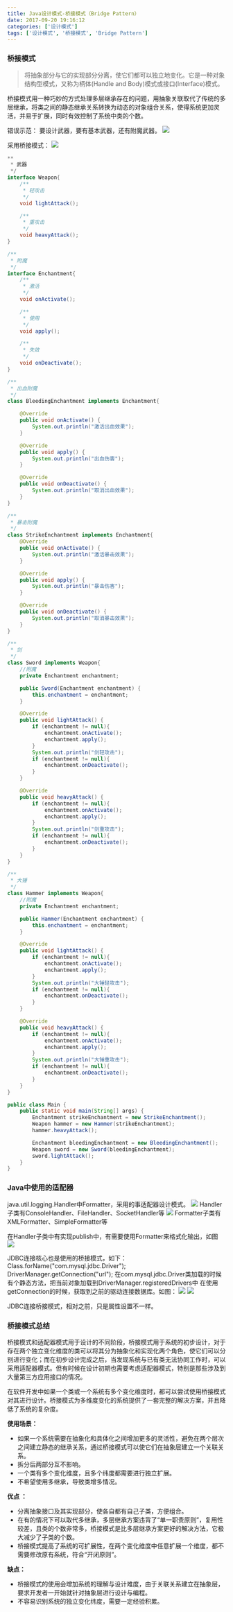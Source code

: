 ```yaml
---
title: Java设计模式-桥接模式（Bridge Pattern）
date: 2017-09-20 19:16:12
categories: ['设计模式']
tags: ['设计模式', '桥接模式', 'Bridge Pattern']
---
```


### 桥接模式
> 将抽象部分与它的实现部分分离，使它们都可以独立地变化。它是一种对象结构型模式，又称为柄体(Handle and Body)模式或接口(Interface)模式。

桥接模式用一种巧妙的方式处理多层继承存在的问题，用抽象关联取代了传统的多层继承，将类之间的静态继承关系转换为动态的对象组合关系，使得系统更加灵活，并易于扩展，同时有效控制了系统中类的个数。

错误示范：
要设计武器，要有基本武器，还有附魔武器。
![](http://otxnth5wx.bkt.clouddn.com/20170920屏幕快照2017-09-20下午7.49.52.png)

采用桥接模式：
![](http://otxnth5wx.bkt.clouddn.com/20170920屏幕快照2017-09-20下午8.06.56.png)
```Java
**
 * 武器
 */
interface Weapon{
    /**
     * 轻攻击
     */
    void lightAttack();

    /**
     * 重攻击
     */
    void heavyAttack();
}

/**
 * 附魔
 */
interface Enchantment{
    /**
     * 激活
     */
    void onActivate();

    /**
     * 使用
     */
    void apply();

    /**
     * 失效
     */
    void onDeactivate();
}

/**
 * 出血附魔
 */
class BleedingEnchantment implements Enchantment{

    @Override
    public void onActivate() {
        System.out.println("激活出血效果");
    }

    @Override
    public void apply() {
        System.out.println("出血伤害");
    }

    @Override
    public void onDeactivate() {
        System.out.println("取消出血效果");
    }
}

/**
 * 暴击附魔
 */
class StrikeEnchantment implements Enchantment{
    @Override
    public void onActivate() {
        System.out.println("激活暴击效果");
    }

    @Override
    public void apply() {
        System.out.println("暴击伤害");
    }

    @Override
    public void onDeactivate() {
        System.out.println("取消暴击效果");
    }
}

/**
 * 剑
 */
class Sword implements Weapon{
    //附魔
    private Enchantment enchantment;

    public Sword(Enchantment enchantment) {
        this.enchantment = enchantment;
    }

    @Override
    public void lightAttack() {
        if (enchantment != null){
            enchantment.onActivate();
            enchantment.apply();
        }
        System.out.println("剑轻攻击");
        if (enchantment != null){
            enchantment.onDeactivate();
        }
    }

    @Override
    public void heavyAttack() {
        if (enchantment != null){
            enchantment.onActivate();
            enchantment.apply();
        }
        System.out.println("剑重攻击");
        if (enchantment != null){
            enchantment.onDeactivate();
        }
    }
}

/**
 * 大锤
 */
class Hammer implements Weapon{
    //附魔
    private Enchantment enchantment;

    public Hammer(Enchantment enchantment) {
        this.enchantment = enchantment;
    }

    @Override
    public void lightAttack() {
        if (enchantment != null){
            enchantment.onActivate();
            enchantment.apply();
        }
        System.out.println("大锤轻攻击");
        if (enchantment != null){
            enchantment.onDeactivate();
        }
    }

    @Override
    public void heavyAttack() {
        if (enchantment != null){
            enchantment.onActivate();
            enchantment.apply();
        }
        System.out.println("大锤重攻击");
        if (enchantment != null){
            enchantment.onDeactivate();
        }
    }
}

public class Main {
    public static void main(String[] args) {
        Enchantment strikeEnchantment = new StrikeEnchantment();
        Weapon hammer = new Hammer(strikeEnchantment);
        hammer.heavyAttack();

        Enchantment bleedingEnchantment = new BleedingEnchantment();
        Weapon sword = new Sword(bleedingEnchantment);
        sword.lightAttack();
    }
}
```
### Java中使用的适配器
java.util.logging.Handler中Formatter，采用的事适配器设计模式。
![](http://otxnth5wx.bkt.clouddn.com/20170920屏幕快照2017-09-20下午8.49.05.png)
Handler子类有ConsoleHandler、FileHandler、SocketHandler等
![](http://otxnth5wx.bkt.clouddn.com/20170920屏幕快照2017-09-20下午8.52.39.png)
Formatter子类有XMLFormatter、SimpleFormatter等


在Handler子类中有实现publish中，有需要使用Formatter来格式化输出，如图
![](http://otxnth5wx.bkt.clouddn.com/20170920屏幕快照2017-09-20下午8.55.23.png)

JDBC连接核心也是使用的桥接模式，如下：
Class.forName("com.mysql.jdbc.Driver");
DriverManager.getConnection("url");
在com.mysql.jdbc.Driver类加载的时候有个静态方法，把当前对象加载到DriverManager.registeredDrivers中
在使用getConnection的时候，获取到之前的驱动连接数据库。如图：
![](http://otxnth5wx.bkt.clouddn.com/20170920屏幕快照2017-09-20下午9.05.37.png)
![](http://otxnth5wx.bkt.clouddn.com/20170920屏幕快照2017-09-20下午9.05.47.png)

JDBC连接桥接模式，相对之前，只是属性设置不一样。

### 桥接模式总结
桥接模式和适配器模式用于设计的不同阶段，桥接模式用于系统的初步设计，对于存在两个独立变化维度的类可以将其分为抽象化和实现化两个角色，使它们可以分别进行变化；而在初步设计完成之后，当发现系统与已有类无法协同工作时，可以采用适配器模式。但有时候在设计初期也需要考虑适配器模式，特别是那些涉及到大量第三方应用接口的情况。

在软件开发中如果一个类或一个系统有多个变化维度时，都可以尝试使用桥接模式对其进行设计。桥接模式为多维度变化的系统提供了一套完整的解决方案，并且降低了系统的复杂度。

**使用场景：**
* 如果一个系统需要在抽象化和具体化之间增加更多的灵活性，避免在两个层次之间建立静态的继承关系，通过桥接模式可以使它们在抽象层建立一个关联关系。
* 拆分后两部分互不影响。
* 一个类有多个变化维度，且多个纬度都需要进行独立扩展。
* 不希望使用多继承，导致类增多情况。

**优点 ：**
* 分离抽象接口及其实现部分，使各自都有自己子类，方便组合。
* 在有的情况下可以取代多继承，多层继承方案违背了“单一职责原则”，复用性较差，且类的个数非常多，桥接模式是比多层继承方案更好的解决方法，它极大减少了子类的个数。
* 桥接模式提高了系统的可扩展性，在两个变化维度中任意扩展一个维度，都不需要修改原有系统，符合“开闭原则”。

**缺点：**
* 桥接模式的使用会增加系统的理解与设计难度，由于关联关系建立在抽象层，要求开发者一开始就针对抽象层进行设计与编程。
* 不容易识别系统的独立变化纬度，需要一定经验积累。
